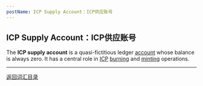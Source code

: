 ```yaml
---
postName: ICP Supply Account：ICP供应账号
---
```

## ICP Supply Account：ICP供应账号

The **ICP supply account** is a quasi-fictitious ledger [account](../A/account) whose balance is always zero. It has a central role in [ICP](icp) [burning](../B/burningtransaction) and [minting](../M/mintingtransaction) operations.

---
[返回词汇目录](../glossary)